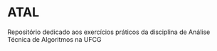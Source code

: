 # ATAL
Repositório dedicado aos exercícios práticos da disciplina de Análise Técnica de Algoritmos na UFCG
